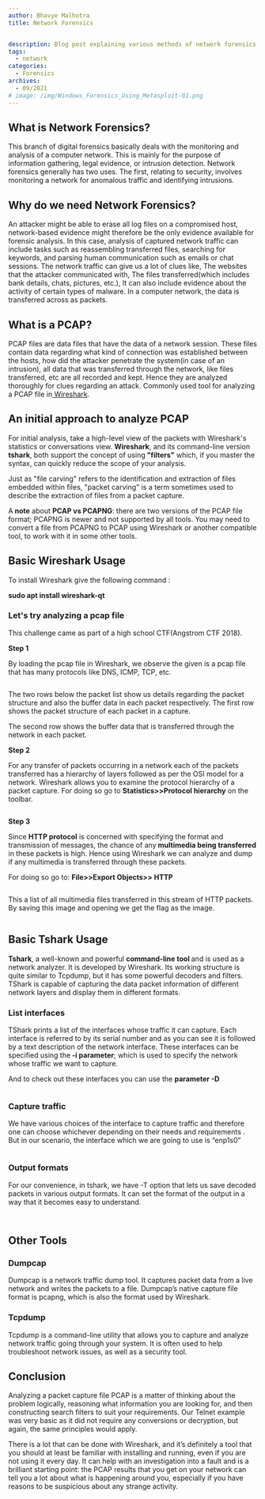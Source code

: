 ```yaml
---
author: Bhavye Malhotra
title: Network Forensics


description: Blog post explaining various methods of network forensics
tags:
  - network
categories:
  - Forensics
archives:
  - 09/2021
# image: /img/Windows_Forensics_Using_Metasploit-01.png
---
```


<!-- wp:heading -->
<h2><strong>What is Network Forensics?</strong></h2>
<!-- /wp:heading -->

<!-- wp:paragraph -->
<p>This branch of digital forensics basically deals with the monitoring and analysis of a computer network. This is mainly for the purpose of information gathering, legal evidence, or intrusion detection. Network forensics generally has two uses. The first, relating to security, involves monitoring a network for anomalous traffic and identifying intrusions.&nbsp;</p>
<!-- /wp:paragraph -->

<!-- wp:heading -->
<h2><strong>Why do we need Network Forensics?</strong></h2>
<!-- /wp:heading -->

<!-- wp:paragraph -->
<p>An attacker might be able to erase all log files on a compromised host, network-based evidence might therefore be the only evidence available for forensic analysis. In this case, analysis of captured network traffic can include tasks such as reassembling transferred files, searching for keywords, and parsing human communication such as emails or chat sessions. The network traffic can give us a lot of clues like, The websites that the attacker communicated with, The files transferred(which includes bank details, chats, pictures, etc.), It can also include evidence about the activity of certain types of malware. In a computer network, the data is transferred across as packets.</p>
<!-- /wp:paragraph -->

<!-- wp:heading {"level":3} -->
<h3><strong></strong></h3>
<!-- /wp:heading -->

<!-- wp:heading -->
<h2><strong>What is a PCAP?</strong></h2>
<!-- /wp:heading -->

<!-- wp:paragraph -->
<p>PCAP files are data files that have the data of a network session. These files contain data regarding what kind of connection was established between the hosts, how did the attacker penetrate the system(in case of an intrusion), all data that was transferred through the network, like files transferred, etc are all recorded and kept. Hence they are analyzed thoroughly for clues regarding an attack. Commonly used tool for analyzing a PCAP file in<a href="https://www.wireshark.org/"> Wireshark</a>.</p>
<!-- /wp:paragraph -->

<!-- wp:heading -->
<h2><strong>An initial approach to analyze PCAP</strong></h2>
<!-- /wp:heading -->

<!-- wp:paragraph -->
<p>For initial analysis, take a high-level view of the packets with Wireshark's statistics or conversations view. <strong>Wireshark</strong>, and its command-line version <strong>tshark</strong>, both support the concept of using<strong> "filters"</strong> which, if you master the syntax, can quickly reduce the scope of your analysis.&nbsp;</p>
<!-- /wp:paragraph -->

<!-- wp:paragraph -->
<p>Just as "file carving" refers to the identification and extraction of files embedded within files, "packet carving" is a term sometimes used to describe the extraction of files from a packet capture.</p>
<!-- /wp:paragraph -->

<!-- wp:paragraph -->
<p>A<strong> note</strong> about <strong>PCAP vs PCAPNG</strong>: there are two versions of the PCAP file format; PCAPNG is newer and not supported by all tools. You may need to convert a file from PCAPNG to PCAP using Wireshark or another compatible tool, to work with it in some other tools.</p>
<!-- /wp:paragraph -->

<!-- wp:heading -->
<h2><strong>Basic Wireshark Usage</strong></h2>
<!-- /wp:heading -->

<!-- wp:paragraph -->
<p>To install Wireshark give the following command :&nbsp;</p>
<!-- /wp:paragraph -->

<!-- wp:paragraph -->
<p><strong>sudo apt install wireshark-qt</strong></p>
<!-- /wp:paragraph -->

<!-- wp:heading {"level":3} -->
<h3><strong>Let's try analyzing a pcap file</strong></h3>
<!-- /wp:heading -->

<!-- wp:paragraph -->
<p>This challenge came as part of a high school CTF(Angstrom CTF 2018).</p>
<!-- /wp:paragraph -->

<!-- wp:paragraph -->
<p><strong>Step 1</strong></p>
<!-- /wp:paragraph -->

<!-- wp:paragraph -->
<p>By loading the pcap file in Wireshark, we observe the given is a pcap file that has many protocols like DNS, ICMP, TCP, etc.</p>
<!-- /wp:paragraph -->

<!-- wp:image -->
<figure class="wp-block-image"><img src="images/1.png" alt=""/></figure>
<!-- /wp:image -->

<!-- wp:paragraph -->
<p>The two rows below the packet list show us details regarding the packet structure and also the buffer data in each packet respectively. The first row shows the packet structure of each packet in a capture.</p>
<!-- /wp:paragraph -->

<!-- wp:paragraph -->
<p>The second row shows the buffer data that is transferred through the network in each packet.&nbsp;</p>
<!-- /wp:paragraph -->

<!-- wp:paragraph -->
<p><strong>Step 2</strong></p>
<!-- /wp:paragraph -->

<!-- wp:paragraph -->
<p>For any transfer of packets occurring in a network each of the packets transferred has a hierarchy of layers followed as per the OSI model for a network. Wireshark allows you to examine the protocol hierarchy of a packet capture. For doing so go to <strong>Statistics&gt;&gt;Protocol hierarchy</strong> on the toolbar.&nbsp;</p>
<!-- /wp:paragraph -->

<!-- wp:image -->
<figure class="wp-block-image"><img src="images/2.png" alt=""/></figure>
<!-- /wp:image -->

<!-- wp:paragraph -->
<p><strong>Step 3</strong></p>
<!-- /wp:paragraph -->

<!-- wp:paragraph -->
<p>Since <strong>HTTP protocol</strong> is concerned with specifying the format and transmission of messages, the chance of any<strong> multimedia being transferred</strong> in these packets is high. Hence using Wireshark we can analyze and dump if any multimedia is transferred through these packets.&nbsp;</p>
<!-- /wp:paragraph -->

<!-- wp:paragraph -->
<p>For doing so go to: <strong>File&gt;&gt;Export Objects&gt;&gt; HTTP</strong></p>
<!-- /wp:paragraph -->

<!-- wp:image -->
<figure class="wp-block-image"><img src="images/3.png" alt=""/></figure>
<!-- /wp:image -->

<!-- wp:paragraph -->
<p>This a list of all multimedia files transferred in this stream of HTTP packets. By saving this image and opening we get the flag as the image.</p>
<!-- /wp:paragraph -->

<!-- wp:image -->
<figure class="wp-block-image"><img src="images/4.png" alt=""/></figure>
<!-- /wp:image -->

<!-- wp:heading -->
<h2><strong>Basic Tshark Usage</strong></h2>
<!-- /wp:heading -->

<!-- wp:paragraph -->
<p><strong>Tshark</strong>, a well-known and powerful <strong>command-line tool </strong>and is used as a network analyzer. It is developed by Wireshark. Its working structure is quite similar to Tcpdump, but it has some powerful decoders and filters. TShark is capable of capturing the data packet information of different network layers and display them in different formats.</p>
<!-- /wp:paragraph -->

<!-- wp:heading {"level":3} -->
<h3><strong>List interfaces</strong></h3>
<!-- /wp:heading -->

<!-- wp:paragraph -->
<p>TShark prints a list of the interfaces whose traffic it can capture. Each interface is referred to by its serial number and as you can see it is followed by a text description of the network interface. These interfaces can be specified using the<strong> -i parameter</strong>; which is used to specify the network whose traffic we want to capture.&nbsp;</p>
<!-- /wp:paragraph -->

<!-- wp:paragraph -->
<p>And to check out these interfaces you can use the <strong>parameter -D</strong></p>
<!-- /wp:paragraph -->

<!-- wp:image -->
<figure class="wp-block-image"><img src="images/5.png" alt=""/></figure>
<!-- /wp:image -->

<!-- wp:heading {"level":3} -->
<h3><strong>Capture traffic</strong></h3>
<!-- /wp:heading -->

<!-- wp:paragraph -->
<p>We have various choices of the interface to capture traffic and therefore one can choose whichever depending on their needs and requirements . But in our scenario, the interface which we are going to use is “enp1s0”</p>
<!-- /wp:paragraph -->

<!-- wp:image -->
<figure class="wp-block-image"><img src="images/6.png" alt=""/></figure>
<!-- /wp:image -->

<!-- wp:heading {"level":3} -->
<h3><strong></strong></h3>
<!-- /wp:heading -->

<!-- wp:heading {"level":3} -->
<h3><strong>Output formats</strong></h3>
<!-- /wp:heading -->

<!-- wp:paragraph -->
<p>For our convenience, in tshark, we have -T option that lets us save decoded packets in various output formats. It can set the format of the output in a way that it becomes easy to understand.&nbsp;</p>
<!-- /wp:paragraph -->

<!-- wp:image -->
<figure class="wp-block-image"><img src="images/7.png" alt=""/></figure>
<!-- /wp:image -->

<!-- wp:image -->
<figure class="wp-block-image"><img src="images/8.png" alt=""/></figure>
<!-- /wp:image -->

<!-- wp:heading -->
<h2><strong>Other Tools</strong></h2>
<!-- /wp:heading -->

<!-- wp:heading {"level":3} -->
<h3><strong>Dumpcap</strong></h3>
<!-- /wp:heading -->

<!-- wp:paragraph -->
<p>Dumpcap is a network traffic dump tool. It captures packet data from a live network and writes the packets to a file. Dumpcap’s native capture file format is pcapng, which is also the format used by Wireshark.</p>
<!-- /wp:paragraph -->

<!-- wp:heading {"level":3} -->
<h3><strong>Tcpdump</strong></h3>
<!-- /wp:heading -->

<!-- wp:paragraph -->
<p>Tcpdump is a command-line utility that allows you to capture and analyze network traffic going through your system. It is often used to help troubleshoot network issues, as well as a security tool.</p>
<!-- /wp:paragraph -->

<!-- wp:heading -->
<h2><strong>Conclusion</strong></h2>
<!-- /wp:heading -->

<!-- wp:paragraph -->
<p>Analyzing a packet capture file PCAP is a matter of thinking about the problem logically, reasoning what information you are looking for, and then constructing search filters to suit your requirements. Our Telnet example was very basic as it did not require any conversions or decryption, but again, the same principles would apply.</p>
<!-- /wp:paragraph -->

<!-- wp:paragraph -->
<p>There is a lot that can be done with Wireshark, and it’s definitely a tool that you should at least be familiar with installing and running, even if you are not using it every day. It can help with an investigation into a fault and is a brilliant starting point: the PCAP results that you get on your network can tell you a lot about what is happening around you, especially if you have reasons to be suspicious about any strange activity.</p>
<!-- /wp:paragraph -->